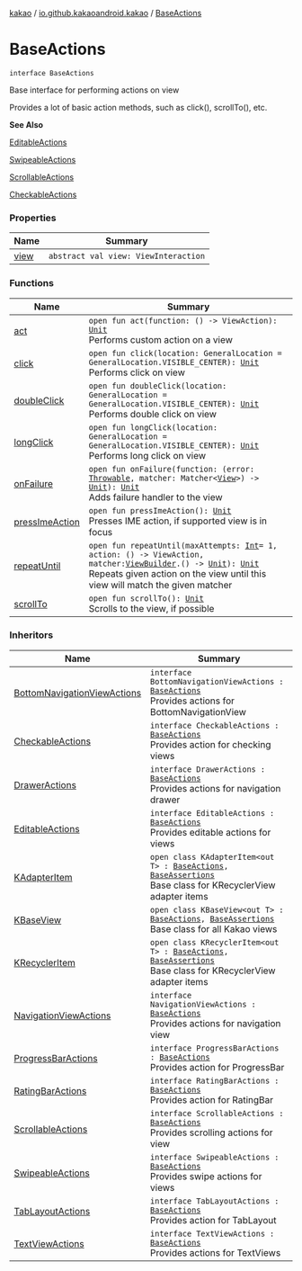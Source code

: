 [kakao](../../index.md) / [io.github.kakaoandroid.kakao](../index.md) / [BaseActions](./index.md)

# BaseActions

`interface BaseActions`

Base interface for performing actions on view

Provides a lot of basic action methods, such as click(), scrollTo(), etc.

**See Also**

[EditableActions](../-editable-actions/index.md)

[SwipeableActions](../-swipeable-actions/index.md)

[ScrollableActions](../-scrollable-actions/index.md)

[CheckableActions](../-checkable-actions/index.md)

### Properties

| Name | Summary |
|---|---|
| [view](view.md) | `abstract val view: ViewInteraction` |

### Functions

| Name | Summary |
|---|---|
| [act](act.md) | `open fun act(function: () -> ViewAction): `[`Unit`](https://kotlinlang.org/api/latest/jvm/stdlib/kotlin/-unit/index.html)<br>Performs custom action on a view |
| [click](click.md) | `open fun click(location: GeneralLocation = GeneralLocation.VISIBLE_CENTER): `[`Unit`](https://kotlinlang.org/api/latest/jvm/stdlib/kotlin/-unit/index.html)<br>Performs click on view |
| [doubleClick](double-click.md) | `open fun doubleClick(location: GeneralLocation = GeneralLocation.VISIBLE_CENTER): `[`Unit`](https://kotlinlang.org/api/latest/jvm/stdlib/kotlin/-unit/index.html)<br>Performs double click on view |
| [longClick](long-click.md) | `open fun longClick(location: GeneralLocation = GeneralLocation.VISIBLE_CENTER): `[`Unit`](https://kotlinlang.org/api/latest/jvm/stdlib/kotlin/-unit/index.html)<br>Performs long click on view |
| [onFailure](on-failure.md) | `open fun onFailure(function: (error: `[`Throwable`](https://kotlinlang.org/api/latest/jvm/stdlib/kotlin/-throwable/index.html)`, matcher: Matcher<`[`View`](https://developer.android.com/reference/android/view/View.html)`>) -> `[`Unit`](https://kotlinlang.org/api/latest/jvm/stdlib/kotlin/-unit/index.html)`): `[`Unit`](https://kotlinlang.org/api/latest/jvm/stdlib/kotlin/-unit/index.html)<br>Adds failure handler to the view |
| [pressImeAction](press-ime-action.md) | `open fun pressImeAction(): `[`Unit`](https://kotlinlang.org/api/latest/jvm/stdlib/kotlin/-unit/index.html)<br>Presses IME action, if supported view is in focus |
| [repeatUntil](repeat-until.md) | `open fun repeatUntil(maxAttempts: `[`Int`](https://kotlinlang.org/api/latest/jvm/stdlib/kotlin/-int/index.html)` = 1, action: () -> ViewAction, matcher: `[`ViewBuilder`](../-view-builder/index.md)`.() -> `[`Unit`](https://kotlinlang.org/api/latest/jvm/stdlib/kotlin/-unit/index.html)`): `[`Unit`](https://kotlinlang.org/api/latest/jvm/stdlib/kotlin/-unit/index.html)<br>Repeats given action on the view until this view will match the given matcher |
| [scrollTo](scroll-to.md) | `open fun scrollTo(): `[`Unit`](https://kotlinlang.org/api/latest/jvm/stdlib/kotlin/-unit/index.html)<br>Scrolls to the view, if possible |

### Inheritors

| Name | Summary |
|---|---|
| [BottomNavigationViewActions](../-bottom-navigation-view-actions/index.md) | `interface BottomNavigationViewActions : `[`BaseActions`](./index.md)<br>Provides actions for BottomNavigationView |
| [CheckableActions](../-checkable-actions/index.md) | `interface CheckableActions : `[`BaseActions`](./index.md)<br>Provides action for checking views |
| [DrawerActions](../-drawer-actions/index.md) | `interface DrawerActions : `[`BaseActions`](./index.md)<br>Provides actions for navigation drawer |
| [EditableActions](../-editable-actions/index.md) | `interface EditableActions : `[`BaseActions`](./index.md)<br>Provides editable actions for views |
| [KAdapterItem](../-k-adapter-item/index.md) | `open class KAdapterItem<out T> : `[`BaseActions`](./index.md)`, `[`BaseAssertions`](../-base-assertions/index.md)<br>Base class for KRecyclerView adapter items |
| [KBaseView](../-k-base-view/index.md) | `open class KBaseView<out T> : `[`BaseActions`](./index.md)`, `[`BaseAssertions`](../-base-assertions/index.md)<br>Base class for all Kakao views |
| [KRecyclerItem](../-k-recycler-item/index.md) | `open class KRecyclerItem<out T> : `[`BaseActions`](./index.md)`, `[`BaseAssertions`](../-base-assertions/index.md)<br>Base class for KRecyclerView adapter items |
| [NavigationViewActions](../-navigation-view-actions/index.md) | `interface NavigationViewActions : `[`BaseActions`](./index.md)<br>Provides actions for navigation view |
| [ProgressBarActions](../-progress-bar-actions/index.md) | `interface ProgressBarActions : `[`BaseActions`](./index.md)<br>Provides action for ProgressBar |
| [RatingBarActions](../-rating-bar-actions/index.md) | `interface RatingBarActions : `[`BaseActions`](./index.md)<br>Provides action for RatingBar |
| [ScrollableActions](../-scrollable-actions/index.md) | `interface ScrollableActions : `[`BaseActions`](./index.md)<br>Provides scrolling actions for view |
| [SwipeableActions](../-swipeable-actions/index.md) | `interface SwipeableActions : `[`BaseActions`](./index.md)<br>Provides swipe actions for views |
| [TabLayoutActions](../-tab-layout-actions/index.md) | `interface TabLayoutActions : `[`BaseActions`](./index.md)<br>Provides action for TabLayout |
| [TextViewActions](../-text-view-actions/index.md) | `interface TextViewActions : `[`BaseActions`](./index.md)<br>Provides actions for TextViews |
